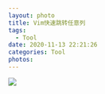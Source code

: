 ```yaml
---
layout: photo
title: Vim快速跳转任意列
tags:
  - Tool
date: 2020-11-13 22:21:26
categories: Tool
photos:
---
```


<!--more-->

<img src="/image/">

